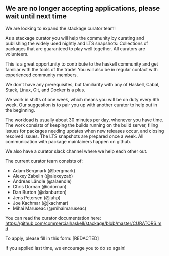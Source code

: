 ## We are no longer accepting applications, please wait until next time

We are looking to expand the stackage curator team!

As a stackage curator you will help the community by curating and
publishing the widely used nightly and LTS snapshots: Collections of
packages that are guaranteed to play well together. All curators are
volunteers.

This is a great opportunity to contribute to the haskell community and get
familiar with the tools of the trade! You will also be in regular
contact with experienced community members.

We don't have any prerequisites, but familiarity with any of Haskell,
Cabal, Stack, Linux, Git, and Docker is a plus.

We work in shifts of one week, which means you will be on duty every
6th week. Our suggestion is to pair you up with another curator to
help out in the beginning.

The workload is usually about 30 minutes per day, whenever you have
time. The work consists of keeping the builds running on the build
server, filing issues for packages needing updates when new releases
occur, and closing resolved issues. The LTS snapshots are prepared
once a week. All communication with package maintainers happen on
github.

We also have a curator slack channel where we help each other out.

The current curator team consists of:
* Adam Bergmark (@bergmark)
* Alexey Zabelin (@alexeyzab)
* Andreas Ländle (@alaendle)
* Chris Dornan (@cdornan)
* Dan Burton (@danburton)
* Jens Petersen (@juhp)
* Joe Kachmar (@jkachmar)
* Mihai Maruseac (@mihaimaruseac)

You can read the curator documentation here: https://github.com/commercialhaskell/stackage/blob/master/CURATORS.md

To apply, please fill in this form: [REDACTED]

If you applied last time, we encourage you to do so again!
